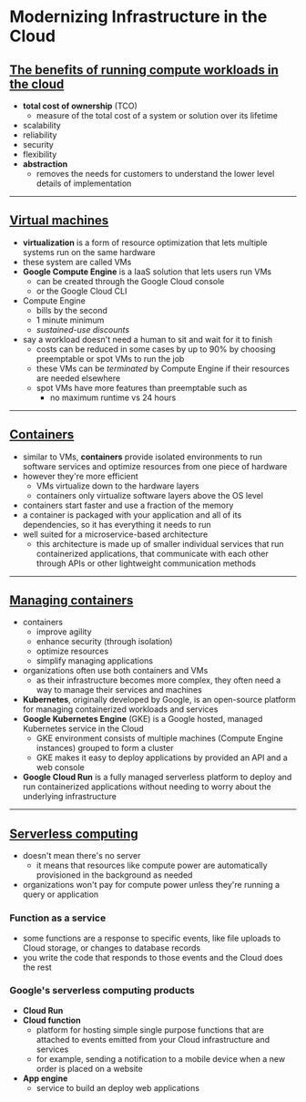 # Modernizing Infrastructure in the Cloud

## [The benefits of running compute workloads in the cloud](https://www.youtube.com/watch?v=NHWu5le3tMM)

- **total cost of ownership** (TCO)
  - measure of the total cost of a system or solution over its lifetime
- scalability
- reliability
- security
- flexibility
- **abstraction**
  - removes the needs for customers to understand the lower level details of implementation

----

## [Virtual machines](https://www.youtube.com/watch?v=tHPBKBN_-Uo)

- **virtualization** is a form of resource optimization that lets multiple systems run on the same hardware
- these system are called VMs
- **Google Compute Engine** is a IaaS solution that lets users run VMs
  - can be created through the Google Cloud console
  - or the Google Cloud CLI
- Compute Engine
  - bills by the second
  - 1 minute minimum
  - *sustained-use discounts* 
- say a workload doesn't need a human to sit and wait for it to finish
  - costs can be reduced in some cases by up to 90% by choosing preemptable or spot VMs to run the job
  - these VMs can be *terminated* by Compute Engine if their resources are needed elsewhere
  - spot VMs have more features than preemptable such as
    - no maximum runtime vs 24 hours

-----

## [Containers](https://www.youtube.com/watch?v=0-wG960v34Y)

- similar to VMs, **containers** provide isolated environments to run software services and optimize resources from one piece of hardware
- however they're more efficient
  - VMs virtualize down to the hardware layers
  - containers only virtualize software layers above the OS level
- containers start faster and use a fraction of the memory
- a container is packaged with your application and all of its dependencies, so it has everything it needs to run
- well suited for a microservice-based architecture
  - this architecture is made up of smaller individual services that run containerized applications, that communicate with each other through APIs or other lightweight communication methods

----

## [Managing containers](https://www.youtube.com/watch?v=ZtRqJ1_xwBk)

- containers
  - improve agility
  - enhance security (through isolation)
  - optimize resources
  - simplify managing applications
- organizations often use both containers and VMs
  - as their infrastructure becomes more complex, they often need a way to manage their services and machines
- **Kubernetes**, originally developed by Google, is an open-source platform for managing containerized workloads and services
- **Google Kubernetes Engine** (GKE) is a Google hosted, managed Kubernetes service in the Cloud
  - GKE environment consists of multiple machines (Compute Engine instances) grouped to form a cluster
  - GKE makes it easy to deploy applications by provided an API and a web console
- **Google Cloud Run** is a fully managed serverless platform to deploy and run containerized applications without needing to worry about the underlying infrastructure

----

## [Serverless computing](https://www.youtube.com/watch?v=hXSejFDQBhI)

- doesn't mean there's no server
  - it means that resources like compute power are automatically provisioned in the background as needed
- organizations won't pay for compute power unless they're running a query or application

### Function as a service

- some functions are a response to specific events, like file uploads to Cloud storage, or changes to database records
- you write the code that responds to those events and the Cloud does the rest

### Google's serverless computing products

- **Cloud Run**
- **Cloud function**
  - platform for hosting simple single purpose functions that are attached to events emitted from your Cloud infrastructure and services
  - for example, sending a notification to a mobile device when a new order is placed on a website
- **App engine**
  - service to build an deploy web applications